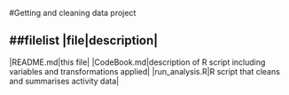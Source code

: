 #Getting and cleaning data project

##filelist
|file|description|
--
|README.md|this file|
|CodeBook.md|description of R script including variables and transformations applied|
|run_analysis.R|R script that cleans and summarises activity data|


